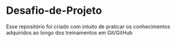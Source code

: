 # Desafio-de-Projeto
Esse repositório foi criado com intuito de praticar os conhecimentos adquiridos ao longo dos treinamentos em Git/GitHub

